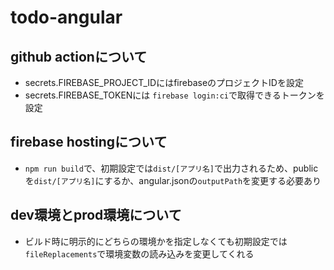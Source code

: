 # todo-angular

## github actionについて
- secrets.FIREBASE_PROJECT_IDにはfirebaseのプロジェクトIDを設定
- secrets.FIREBASE_TOKENには `firebase login:ci`で取得できるトークンを設定

## firebase hostingについて
- `npm run build`で、初期設定では`dist/[アプリ名]`で出力されるため、publicを`dist/[アプリ名]`にするか、angular.jsonの`outputPath`を変更する必要あり

## dev環境とprod環境について
- ビルド時に明示的にどちらの環境かを指定しなくても初期設定では`fileReplacements`で環境変数の読み込みを変更してくれる
